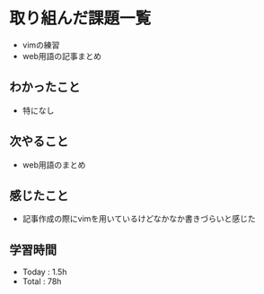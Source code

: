 # 取り組んだ課題一覧
- vimの練習
- web用語の記事まとめ
## わかったこと
  - 特になし
## 次やること
  - web用語のまとめ
## 感じたこと
  - 記事作成の際にvimを用いているけどなかなか書きづらいと感じた
## 学習時間
  - Today : 1.5h
  - Total : 78h
